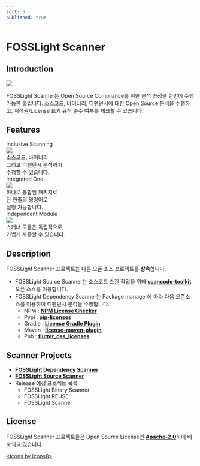 ```yaml
---
sort: 5
published: true
---
```

# FOSSLight Scanner


## Introduction
<img src="https://github.com/fosslight/ko/raw/main/assets/img/fosslight_scanner.jpg">

FOSSLight Scanner는 Open Source Compliance를 위한 분석 과정을 한번에 수행 가능한 툴입니다. 소스코드, 바이너리, 디펜던시에 대한 Open Source 분석을 수행하고, 저작권/License 표기 규칙 준수 여부를 체크할 수 있습니다.

## Features

<div class="flex-container">
  <div class="flex-contents">
    <div>
      <div id="feature_title">
        Inclusive Scanning
      </div>
      <div id="feature_img">
        <img src="https://img.icons8.com/dotty/80/000000/check-all.png"/>
      </div>
      <div id="feature_content">
        소스코드, 바이너리<br>그리고 디펜던시 분석까지<br>수행할 수 있습니다.
      </div>
    </div>
  </div>

  <div class="flex-contents">
    <div>
      <div id="feature_title">
        Integrated One
      </div>
      <div id="feature_img">
        <img src="https://img.icons8.com/wired/64/000000/workspace-one.png"/>
      </div>
      <div id="feature_content">
        하나로 통합된 패키지로<br>단 한줄의 명령어로<br>실행 가능합니다.
      </div>
    </div>
  </div>

  <div class="flex-contents">
    <div>
      <div id="feature_title">
        Independent Module
      </div>
      <div id="feature_img">
        <img src="https://img.icons8.com/dotty/80/000000/module.png"/>
      </div>
      <div id="feature_content">
        스캐너 모듈은 독립적으로,<br>가볍게 사용할 수 있습니다.
      </div>
    </div>
  </div>
</div>

## Description

FOSSLight Scanner 프로젝트는 다른 오픈 소스 프로젝트를 **상속**합니다.

- FOSSLight Source Scanner는 소스코드 스캔 작업을 위해 **[scancode-toolkit](https://github.com/nexB/scancode-toolkit)** 오픈 소스를 이용합니다.
- FOSSLight Dependency Scanner는 Package manager에 따라 다음 오픈소스를 이용하여 디펜던시 분석을 수행합니다.
  - NPM : **[NPM License Checker](https://github.com/davglass/license-checker)**
  - Pypi : **[pip-licenses](https://github.com/raimon49/pip-licenses)**
  - Gradle : **[License Gradle Plugin](https://github.com/hierynomus/license-gradle-plugin)**
  - Maven : **[license-maven-plugin](https://github.com/mojohaus/license-maven-plugin)**
  - Pub : **[flutter_oss_licenses](https://github.com/espresso3389/flutter_oss_licenses)**

## Scanner Projects

- [**FOSSLight Dependency Scanner**](1_dependency/README.md)
- [**FOSSLight Source Scanner**](2_source/README.md)
- Release 예정 프로젝트 목록
  - FOSSLight Binary Scanner
  - FOSSLight REUSE
  - FOSSLight Scanner

## License

FOSSLight Scanner 프로젝트들은 Open Source License인 [**Apache-2.0**](https://github.com/fosslight/fosslight_source_scanner/blob/main/LICENSE)하에 배포되고 있습니다.       
     
      
<div class="right"><a href="https://icons8.com/icon">&lt;Icons by Icons8&gt;</a></div>